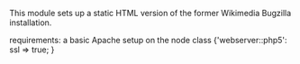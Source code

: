 This module sets up a static HTML version of
the former Wikimedia Bugzilla installation.

requirements: a basic Apache setup on the node
             class {'webserver::php5': ssl => true; }

